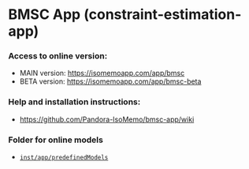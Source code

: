 # BMSC App (constraint-estimation-app)

### Access to online version:
- MAIN version: https://isomemoapp.com/app/bmsc
- BETA version: https://isomemoapp.com/app/bmsc-beta

### Help and installation instructions:
- https://github.com/Pandora-IsoMemo/bmsc-app/wiki

### Folder for online models
- [`inst/app/predefinedModels`](https://github.com/Pandora-IsoMemo/bmsc-app/tree/main/inst/app/predefinedModels)
